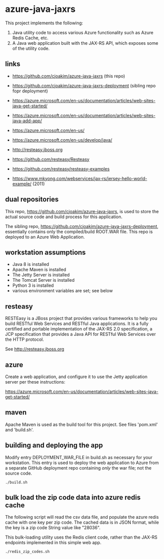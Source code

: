 # azure-java-jaxrs

This project implements the following:

1) Java utility code to access various Azure functionality such as Azure Redis Cache, etc.
2) A Java web application built with the JAX-RS API, which exposes some of the utility code.

## links

- https://github.com/cjoakim/azure-java-jaxrs (this repo)
- https://github.com/cjoakim/azure-java-jaxrs-deployment (sibling repo fopr deployment)

- https://azure.microsoft.com/en-us/documentation/articles/web-sites-java-get-started/
- https://azure.microsoft.com/en-us/documentation/articles/web-sites-java-add-app/

- https://azure.microsoft.com/en-us/
- https://azure.microsoft.com/en-us/develop/java/

- http://resteasy.jboss.org
- https://github.com/resteasy/Resteasy
- https://github.com/resteasy/resteasy-examples
- https://www.mkyong.com/webservices/jax-rs/jersey-hello-world-example/   (2011)


## dual repositories

This repo, https://github.com/cjoakim/azure-java-jaxrs, is used to store the actual
source code and build process for this application.

The sibling repo, https://github.com/cjoakim/azure-java-jaxrs-deployment, essentially
contains only the compiled/build ROOT.WAR file.  This repo is deployed to an Azure Web Application.

## workstation assumptions

- Java 8 is installed
- Apache Maven is installed
- The Jetty Server is installed
- The Tomcat Server is installed
- Python 3 is installed
- various environment variables are set; see below

## resteasy

RESTEasy is a JBoss project that provides various frameworks to help you build RESTful Web Services
and RESTful Java applications.  It is a fully certified and portable implementation of the JAX-RS 2.0
specification, a JCP specification that provides a Java API for RESTful Web Services over the HTTP
protocol.

See http://resteasy.jboss.org

## azure

Create a web application, and configure it to use the Jetty application server per
these instructions:

https://azure.microsoft.com/en-us/documentation/articles/web-sites-java-get-started/

## maven

Apache Maven is used as the build tool for this project.  See files 'pom.xml' and 'build.sh'.


## building and deploying the app

Modify entry DEPLOYMENT_WAR_FILE in build.sh as necessary for your workstation.
This entry is used to deploy the web application to Azure from a separate 
GitHub deployment repo containing *only* the war file; not the source code.

```
./build.sh
```

## bulk load the zip code data into azure redis cache

The following script will read the csv data file, and populate the azure redis cache
with one key per zip code.  The cached data is in JSON format, while the key is a
zip code String value like "28036".

This bulk-loading utility uses the Redis client code, rather than the JAX-RS endpoints
implemented in this simple web app.


```
./redis_zip_codes.sh
```

